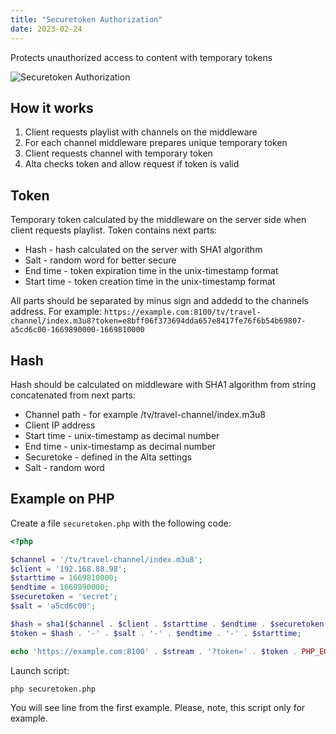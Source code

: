 ```yaml
---
title: "Securetoken Authorization"
date: 2023-02-24
---
```


Protects unauthorized access to content with temporary tokens

![Securetoken Authorization](https://cdn.cesbo.com/help/alta/ott-settings/authorization/securetoken/options.png)

## How it works

1. Client requests playlist with channels on the middleware
2. For each channel middleware prepares unique temporary token
3. Client requests channel with temporary token
4. Alta checks token and allow request if token is valid

## Token

Temporary token calculated by the middleware on the server side when client requests playlist. Token contains next parts:

- Hash - hash calculated on the server with SHA1 algorithm
- Salt - random word for better secure
- End time - token expiration time in the unix-timestamp format
- Start time - token creation time in the unix-timestamp format

All parts should be separated by minus sign and addedd to the channels address. For example: `https://example.com:8100/tv/travel-channel/index.m3u8?token=e8bff06f373694dda657e8417fe76f6b54b69807-a5cd6c00-1669890000-1669810000`

## Hash

Hash should be calculated on middleware with SHA1 algorithm from string concatenated from next parts:

- Channel path - for example /tv/travel-channel/index.m3u8
- Client IP address
- Start time - unix-timestamp as decimal number
- End time - unix-timestamp as decimal number
- Securetoke - defined in the Alta settings
- Salt - random word

## Example on PHP

Create a file `securetoken.php` with the following code:

```php
<?php

$channel = '/tv/travel-channel/index.m3u8';
$client = '192.168.88.98';
$starttime = 1669810000;
$endtime = 1669890000;
$securetoken = 'secret';
$salt = 'a5cd6c00';

$hash = sha1($channel . $client . $starttime . $endtime . $securetoken . $salt);
$token = $hash . '-' . $salt . '-' . $endtime . '-' . $starttime;

echo 'https://example.com:8100' . $stream . '?token=' . $token . PHP_EOL;
```

Launch script:

```
php securetoken.php
```

You will see line from the first example. Please, note, this script only for example.

